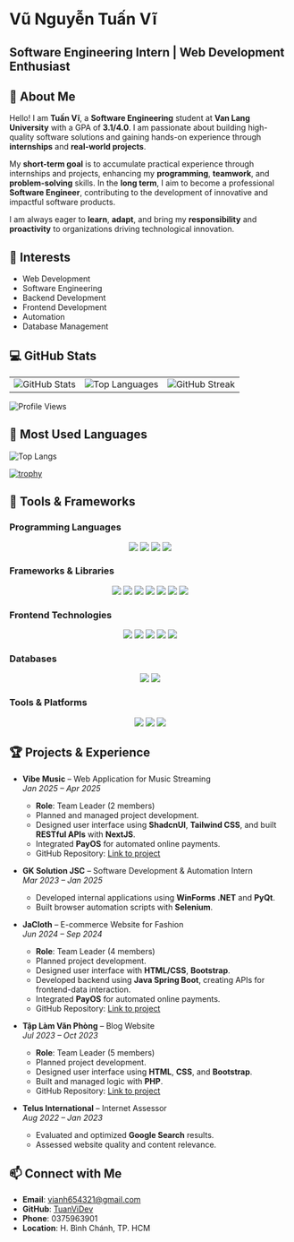 
# Vũ Nguyễn Tuấn Vĩ

## Software Engineering Intern | Web Development Enthusiast

## 👋 About Me

Hello! I am **Tuấn Vĩ**, a **Software Engineering** student at **Van Lang University** with a GPA of **3.1/4.0**. I am passionate about building high-quality software solutions and gaining hands-on experience through **internships** and **real-world projects**.  

My **short-term goal** is to accumulate practical experience through internships and projects, enhancing my **programming**, **teamwork**, and **problem-solving** skills. In the **long term**, I aim to become a professional **Software Engineer**, contributing to the development of innovative and impactful software products.  

I am always eager to **learn**, **adapt**, and bring my **responsibility** and **proactivity** to organizations driving technological innovation.

## 🔬 Interests

- Web Development
- Software Engineering
- Backend Development
- Frontend Development
- Automation
- Database Management

## 💻 GitHub Stats

<table>
  <tr>
    <td>
      <img src="https://github-readme-stats.vercel.app/api?username=TuanViDev&show_icons=true&theme=radical" alt="GitHub Stats" />
    </td>
    <td>
      <img src="https://github-readme-stats.vercel.app/api/top-langs/?username=TuanViDev&layout=compact&theme=radical" alt="Top Languages" />
    </td>
    <td>
      <img src="https://streak-stats.demolab.com?user=TuanViDev&theme=radical&hide_border=true" alt="GitHub Streak" />
    </td>
  </tr>
</table>

![Profile Views](https://komarev.com/ghpvc/?username=TuanViDev&label=Profile%20views&color=0e75b6&style=flat)

## 💬 Most Used Languages

![Top Langs](https://github-readme-stats.vercel.app/api/top-langs/?username=TuanViDev&layout=compact&theme=radical)

[![trophy](https://github-profile-trophy.vercel.app/?username=TuanViDev)](https://github.com/ryo-ma/github-profile-trophy)

## 🧠 Tools & Frameworks

### Programming Languages
<div align="center">
  <img src="https://img.shields.io/badge/Python-3776AB?style=for-the-badge&logo=python&logoColor=white"/>
  <img src="https://img.shields.io/badge/C%23-239120?style=for-the-badge&logo=c-sharp&logoColor=white"/>
  <img src="https://img.shields.io/badge/Java-ED8B00?style=for-the-badge&logo=java&logoColor=white"/>
  <img src="https://img.shields.io/badge/JavaScript-F7DF1E?style=for-the-badge&logo=javascript&logoColor=black"/>
</div>

### Frameworks & Libraries
<div align="center">
  <img src="https://img.shields.io/badge/Express.js-404D59?style=for-the-badge&logo=express&logoColor=white"/>
  <img src="https://img.shields.io/badge/React-20232A?style=for-the-badge&logo=react&logoColor=61DAFB"/>
  <img src="https://img.shields.io/badge/Next.js-000000?style=for-the-badge&logo=nextdotjs&logoColor=white"/>
  <img src="https://img.shields.io/badge/Spring_Boot-6DB33F?style=for-the-badge&logo=spring-boot&logoColor=white"/>
  <img src="https://img.shields.io/badge/WinForms-512BD4?style=for-the-badge&logo=dotnet&logoColor=white"/>
  <img src="https://img.shields.io/badge/PyQt-41CD52?style=for-the-badge&logo=qt&logoColor=white"/>
  <img src="https://img.shields.io/badge/Selenium-43B02A?style=for-the-badge&logo=selenium&logoColor=white"/>
</div>

### Frontend Technologies
<div align="center">
  <img src="https://img.shields.io/badge/HTML5-E34F26?style=for-the-badge&logo=html5&logoColor=white"/>
  <img src="https://img.shields.io/badge/CSS3-1572B6?style=for-the-badge&logo=css3&logoColor=white"/>
  <img src="https://img.shields.io/badge/Bootstrap-563D7C?style=for-the-badge&logo=bootstrap&logoColor=white"/>
  <img src="https://img.shields.io/badge/Tailwind_CSS-38B2AC?style=for-the-badge&logo=tailwind-css&logoColor=white"/>
  <img src="https://img.shields.io/badge/ShadcnUI-000000?style=for-the-badge"/>
</div>

### Databases
<div align="center">
  <img src="https://img.shields.io/badge/MySQL-4479A1?style=for-the-badge&logo=mysql&logoColor=white"/>
  <img src="https://img.shields.io/badge/MongoDB-47A248?style=for-the-badge&logo=mongodb&logoColor=white"/>
</div>

### Tools & Platforms
<div align="center">
  <img src="https://img.shields.io/badge/Git-F05032?style=for-the-badge&logo=git&logoColor=white"/>
  <img src="https://img.shields.io/badge/GitHub-181717?style=for-the-badge&logo=github&logoColor=white"/>
  <img src="https://img.shields.io/badge/PayOS-00C4B4?style=for-the-badge"/>
</div>

## 🏆 Projects & Experience

- **Vibe Music** – Web Application for Music Streaming  
  *Jan 2025 – Apr 2025*  
  - **Role**: Team Leader (2 members)  
  - Planned and managed project development.  
  - Designed user interface using **ShadcnUI**, **Tailwind CSS**, and built **RESTful APIs** with **NextJS**.  
  - Integrated **PayOS** for automated online payments.  
  - GitHub Repository: [Link to project](https://github.com/TuanViDev)

- **GK Solution JSC** – Software Development & Automation Intern  
  *Mar 2023 – Jan 2025*  
  - Developed internal applications using **WinForms .NET** and **PyQt**.  
  - Built browser automation scripts with **Selenium**.  

- **JaCloth** – E-commerce Website for Fashion  
  *Jun 2024 – Sep 2024*  
  - **Role**: Team Leader (4 members)  
  - Planned project development.  
  - Designed user interface with **HTML/CSS**, **Bootstrap**.  
  - Developed backend using **Java Spring Boot**, creating APIs for frontend-data interaction.  
  - Integrated **PayOS** for automated online payments.  
  - GitHub Repository: [Link to project](https://github.com/TuanViDev)

- **Tập Làm Văn Phòng** – Blog Website  
  *Jul 2023 – Oct 2023*  
  - **Role**: Team Leader (5 members)  
  - Planned project development.  
  - Designed user interface using **HTML**, **CSS**, and **Bootstrap**.  
  - Built and managed logic with **PHP**.  
  - GitHub Repository: [Link to project](https://github.com/TuanViDev)

- **Telus International** – Internet Assessor  
  *Aug 2022 – Jan 2023*  
  - Evaluated and optimized **Google Search** results.  
  - Assessed website quality and content relevance.  

## 📫 Connect with Me

- **Email**: vianh654321@gmail.com  
- **GitHub**: [TuanViDev](https://github.com/TuanViDev)  
- **Phone**: 0375963901  
- **Location**: H. Bình Chánh, TP. HCM  
